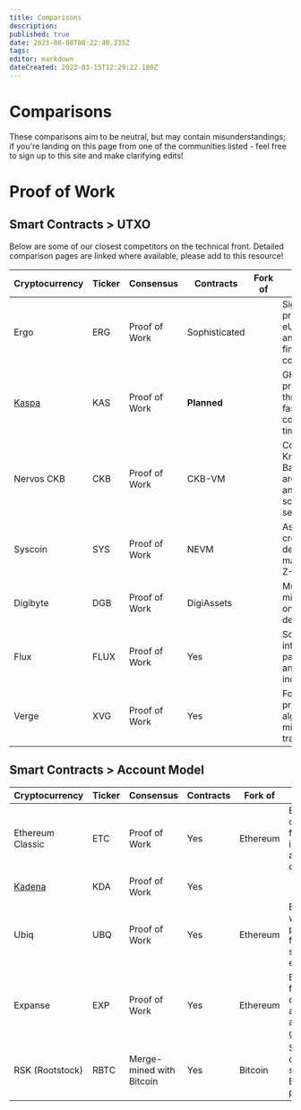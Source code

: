```yaml
---
title: Comparisons
description: 
published: true
date: 2023-08-08T08:22:40.235Z
tags: 
editor: markdown
dateCreated: 2023-03-15T12:29:22.180Z
---
```


# Comparisons

These comparisons aim to be neutral, but may contain misunderstandings; if you're landing on this page from one of the communities listed - feel free to sign up to this site and make clarifying edits!

# Proof of Work

## Smart Contracts > UTXO

Below are some of our closest competitors on the technical front. Detailed comparison pages are linked where available, please add to this resource!


| Cryptocurrency   | Ticker | Consensus  | Contracts | Fork of                  | Features                                  |  Model |  Distribution |
|------------------|--------|---------------------|-----------------|------------------------|---------------------------------------------------|------------------|------------------------|
| Ergo             | ERG    | Proof of Work       | Sophisticated             |                     | Sigma protocols, eUTXO model, and focus on financial contracts | eUTXO         | ~95%                  |
| [Kaspa](https://ergonaut.space/en/Community/Comparisons/KAS)           | KAS    | Proof of Work       | **Planned**             |                    | GHOSTDAG protocol, high throughput, and fast confirmation times | UTXO          |                |
| Nervos CKB       | CKB    | Proof of Work       |  CKB-VM             |                   | Common Knowledge Base, layered architecture, and focus on scalability and security | UTXO |                |
| Syscoin          | SYS    | Proof of Work       | NEVM             |                    | Asset/token creation, decentralized marketplace, Z-DAG protocol | UTXO          |                |
| Digibyte         | DGB    | Proof of Work       | DigiAssets             |                     | Multi-algorithm mining, focus on security and decentralization | UTXO           |                |
| Flux             | FLUX   | Proof of Work       | Yes             |                    | Scalable infrastructure, parallel assets, and node incentivization | UTXO          |                |
| Verge             | XVG    | Proof of Work       |Yes              |                     | Focus on privacy, multi-algorithm mining, and fast transactions | UTXO |

## Smart Contracts > Account Model


| Cryptocurrency   | Ticker | Consensus  | Contracts | Fork of                  | Features                                  |  Model |  Distribution |
|------------------|--------|---------------------|-----------------|------------------------|---------------------------------------------------|------------------|------------------------|
| Ethereum Classic | ETC    | Proof of Work       | Yes             | Ethereum               | Ethereum's original chain, focus on immutability and decentralization | Account-based |
| [Kadena](https://ergonaut.space/en/Community/Comparisons/KDA) | KDA    | Proof of Work       | Yes             |                |  | Account-based 
| Ubiq              | UBQ    | Proof of Work       | Yes             | Ethereum               | Ethereum fork with modified parameters, focus on stability and enterprise use | Account-based |
| Expanse           | EXP    | Proof of Work       | Yes             | Ethereum               | Ethereum fork, focus on decentralized applications and governance | Account-based |
| RSK (Rootstock)   | RBTC   | Merge-mined with Bitcoin | Yes      | Bitcoin                | Smart contracts on Bitcoin, secured by Bitcoin's mining power | Account-based |


